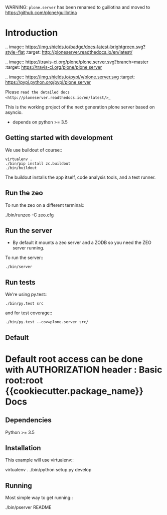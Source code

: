 
WARNING: `plone.server` has been renamed to guillotina and moved to https://github.com/plone/guillotina

Introduction
============

.. image:: https://img.shields.io/badge/docs-latest-brightgreen.svg?style=flat
   :target: http://ploneserver.readthedocs.io/en/latest/

.. image:: https://travis-ci.org/plone/plone.server.svg?branch=master
   :target: https://travis-ci.org/plone/plone.server

.. image:: https://img.shields.io/pypi/v/plone.server.svg
   :target: https://pypi.python.org/pypi/plone.server

Please `read the detailed docs <http://ploneserver.readthedocs.io/en/latest/>`_


This is the working project of the next generation plone server based on asyncio.

* depends on python >= 3.5


Getting started with development
--------------------------------

We use buildout of course::

    virtualenv .
    ./bin/pip install zc.buildout
    ./bin/buildout

The buildout installs the app itself, code analysis tools, and a test runner.

Run the zeo
-----------

To run the zeo on a different terminal::

  ./bin/runzeo -C zeo.cfg


Run the server
--------------

* By default it mounts a zeo server and a ZODB so you need the ZEO server running.

To run the server::

    ./bin/server


Run tests
---------

We're using py.test::

    ./bin/py.test src

and for test coverage::

    ./bin/py.test --cov=plone.server src/


Default
-------

Default root access can be done with AUTHORIZATION header : Basic root:root
{{cookiecutter.package_name}} Docs
==================================

Dependencies
------------

Python >= 3.5


Installation
------------

This example will use virtualenv::

  virtualenv .
  ./bin/python setup.py develop


Running
-------

Most simple way to get running::

  ./bin/pserver
README